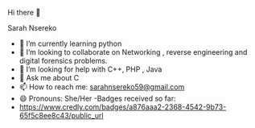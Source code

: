 Hi there 👋

Sarah Nsereko 




- 🌱 I’m currently learning python
- 👯 I’m looking to collaborate on Networking , reverse engineering  and digital forensics problems.
- 🤔 I’m looking for help with C++, PHP , Java
- 💬 Ask me about C
- 📫 How to reach me: sarahnsereko59@gmail.com
- 😄 Pronouns: She/Her
  -Badges received so far:
- https://www.credly.com/badges/a876aaa2-2368-4542-9b73-65f5c8ee8c43/public_url


